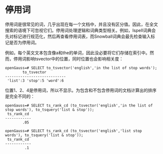 # 停用词

停用词是很常见的词，几乎出现在每一个文档中，并且没有区分值。因此，在全文搜索的语境下可忽视它们。停用词处理逻辑和词典类型相关。例如，Ispell词典会先对标记进行规范化，然后再查看停用词表，而Snowball词典会最先检查输入标记是否为停用词。

例如，每个英文文本包含像a和the的单词，因此没必要将它们存储在索引中。然而，停用词影响tsvector中的位置，同时位置也会影响相关度：

```
openGauss=# SELECT to_tsvector('english','in the list of stop words');
        to_tsvector
----------------------------
 'list':3 'stop':5 'word':6
```

位置1、2、4是停用词，所以不显示。为包含和不包含停用词的文档计算出的排序是完全不同的：

```
openGauss=# SELECT ts_rank_cd (to_tsvector('english','in the list of stop words'), to_tsquery('list & stop'));
 ts_rank_cd
------------
        .05

openGauss=# SELECT ts_rank_cd (to_tsvector('english','list stop words'), to_tsquery('list & stop'));
 ts_rank_cd
------------
         .1
```

